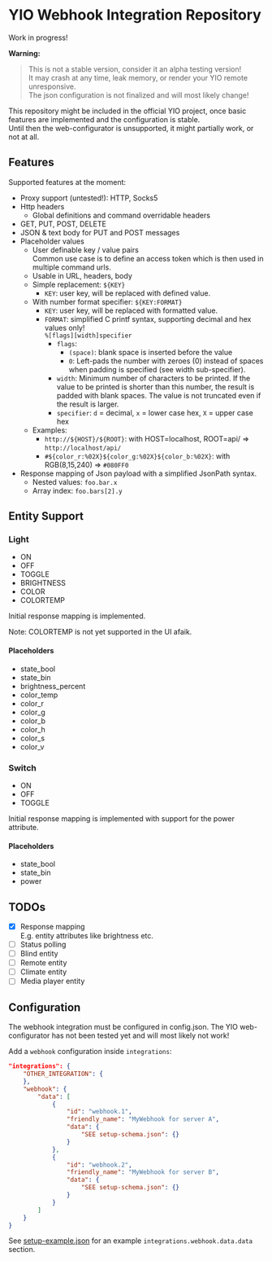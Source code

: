 # YIO Webhook Integration Repository

Work in progress!

**Warning:**

> This is not a stable version, consider it an alpha testing version!  
It may crash at any time, leak memory, or render your YIO remote unresponsive.  
The json configuration is not finalized and will most likely change!

This repository might be included in the official YIO project, once basic features are implemented and the configuration is stable.  
Until then the web-configurator is unsupported, it might partially work, or not at all.

## Features

Supported features at the moment:

- Proxy support (untested!): HTTP, Socks5
- Http headers
  - Global definitions and command overridable headers
- GET, PUT, POST, DELETE
- JSON & text body for PUT and POST messages
- Placeholder values
  - User definable key / value pairs  
    Common use case is to define an access token which is then used in multiple command urls.
  - Usable in URL, headers, body
  - Simple replacement: `${KEY}`
    - `KEY`: user key, will be replaced with defined value.
  - With number format specifier: `${KEY:FORMAT}`
    - `KEY`: user key, will be replaced with formatted value.
    - `FORMAT`: simplified C printf syntax, supporting decimal and hex values only!  
      `%[flags][width]specifier`
      - `flags`:
        - `(space)`: blank space is inserted before the value
        - `0`: Left-pads the number with zeroes (0) instead of spaces when padding is specified (see width sub-specifier).
      - `width`: Minimum number of characters to be printed. If the value to be printed is shorter than this number, the result is padded with blank spaces. The value is not truncated even if the result is larger.
      - `specifier`: `d` = decimal, `x` = lower case hex, `X` = upper case hex
  - Examples:
    - `http://${HOST}/${ROOT}`: with HOST=localhost, ROOT=api/ => `http://localhost/api/` 
    - `#${color_r:%02X}${color_g:%02X}${color_b:%02X}`: with RGB(8,15,240) => `#080FF0`
- Response mapping of Json payload with a simplified JsonPath syntax.
  - Nested values: `foo.bar.x`
  - Array index: `foo.bars[2].y`

## Entity Support

### Light

- ON
- OFF
- TOGGLE
- BRIGHTNESS
- COLOR
- COLORTEMP

Initial response mapping is implemented.

Note: COLORTEMP is not yet supported in the UI afaik.

#### Placeholders

- state_bool
- state_bin
- brightness_percent
- color_temp
- color_r
- color_g
- color_b
- color_h
- color_s
- color_v

### Switch

- ON
- OFF
- TOGGLE

Initial response mapping is implemented with support for the power attribute.

#### Placeholders

- state_bool
- state_bin
- power

## TODOs

- [x] Response mapping  
  E.g. entity attributes like brightness etc.
- [ ] Status polling
- [ ] Blind entity
- [ ] Remote entity
- [ ] Climate entity
- [ ] Media player entity

## Configuration

The webhook integration must be configured in config.json. The YIO web-configurator has not been tested yet and will most likely not work!

Add a `webhook` configuration inside `integrations`:

```json
"integrations": {
    "OTHER_INTEGRATION": {
    },
    "webhook": {
        "data": [
            {
                "id": "webhook.1",
                "friendly_name": "MyWebhook for server A",
                "data": {
                    "SEE setup-schema.json": {}
                }
            },
            {
                "id": "webhook.2",
                "friendly_name": "MyWebhook for server B",
                "data": {
                    "SEE setup-schema.json": {}
                }
            }
        ]
    }
}
```

See [setup-example.json](setup-example.json) for an example `integrations.webhook.data.data` section.
